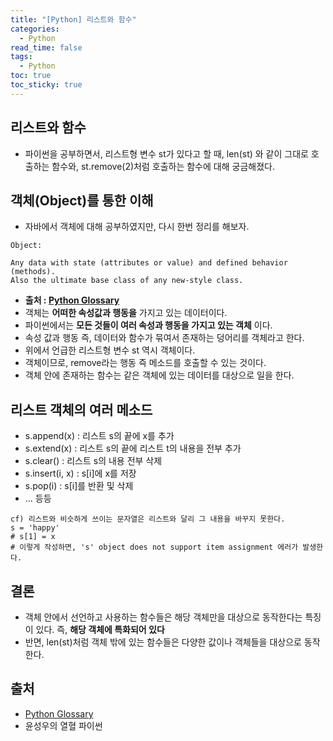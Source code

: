 ```yaml
---
title: "[Python] 리스트와 함수"
categories:
  - Python
read_time: false
tags:
  - Python
toc: true
toc_sticky: true
---
```

## 리스트와 함수
* 파이썬을 공부하면서, 리스트형 변수 st가 있다고 할 때, len(st) 와 같이 그대로 호출하는 함수와, st.remove(2)처럼 호출하는 함수에 대해 궁금해졌다.

## 객체(Object)를 통한 이해
* 자바에서 객체에 대해 공부하였지만, 다시 한번 정리를 해보자.

```
Object:

Any data with state (attributes or value) and defined behavior (methods). 
Also the ultimate base class of any new-style class.
```

* __출처 : [Python Glossary](https://docs.python.org/3/glossary.html)__
* 객체는 __어떠한 속성값과 행동을__ 가지고 있는 데이터이다.
* 파이썬에서는 __모든 것들이 여러 속성과 행동을 가지고 있는 객체__ 이다.
* 속성 값과 행동 즉, 데이터와 함수가 묶여서 존재하는 덩어리를 객체라고 한다.
* 위에서 언급한 리스트형 변수 st 역시 객체이다.
* 객체이므로, remove라는 행동 즉 메소드를 호출할 수 있는 것이다.
* 객체 안에 존재하는 함수는 같은 객체에 있는 데이터를 대상으로 일을 한다.

## 리스트 객체의 여러 메소드
* s.append(x) : 리스트 s의 끝에 x를 추가
* s.extend(x) : 리스트 s의 끝에 리스트 t의 내용을 전부 추가
* s.clear() : 리스트 s의 내용 전부 삭제
* s.insert(i, x) : s[i]에 x를 저장
* s.pop(i) : s[i]를 반환 및 삭제
* ... 등등

```
cf) 리스트와 비슷하게 쓰이는 문자열은 리스트와 달리 그 내용을 바꾸지 못한다.
s = 'happy'
# s[1] = x
# 이렇게 작성하면, 's' object does not support item assignment 에러가 발생한다.
```

## 결론
* 객체 안에서 선언하고 사용하는 함수들은 해당 객체만을 대상으로 동작한다는 특징이 있다. 즉, __해당 객체에 특화되어 있다__
* 반면, len(st)처럼 객체 밖에 있는 함수들은 다양한 값이나 객체들을 대상으로 동작한다.

## 출처
* [Python Glossary](https://docs.python.org/3/glossary.html)
* 윤성우의 열혈 파이썬
